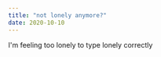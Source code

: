 ```yaml
---
title: "not lonely anymore?"
date: 2020-10-10
---
```

I'm feeling too lonely to type lonely correctly
